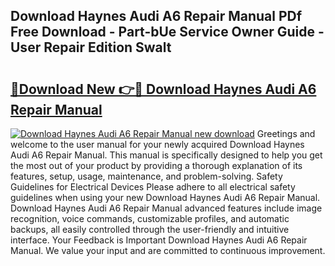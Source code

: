 ## Download Haynes Audi A6 Repair Manual PDf Free Download - Part-bUe Service Owner Guide - User Repair Edition Swalt

# <h2><a href="http://bc4873.oget.top/?id=Download+Haynes+Audi+A6+Repair+Manual">🔗Download New 👉🔴 Download Haynes Audi A6 Repair Manual</a></h2>

[![Download Haynes Audi A6 Repair Manual new download](https://i.imgur.com/5g1atiW.png)](http://bc4873.oget.top/?id=Download+Haynes+Audi+A6+Repair+Manual)
Greetings and welcome to the user manual for your newly acquired Download Haynes Audi A6 Repair Manual. This manual is specifically designed to help you get the most out of your product by providing a thorough explanation of its features, setup, usage, maintenance, and problem-solving. Safety Guidelines for Electrical Devices Please adhere to all electrical safety guidelines when using your new Download Haynes Audi A6 Repair Manual. Download Haynes Audi A6 Repair Manual advanced features include image recognition, voice commands, customizable profiles, and automatic backups, all easily controlled through the user-friendly and intuitive interface. Your Feedback is Important Download Haynes Audi A6 Repair Manual. We value your input and are committed to continuous improvement.
